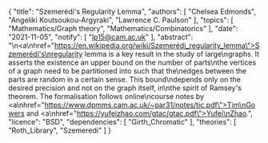 {
    "title": "Szemerédi's Regularity Lemma",
    "authors": [
        "Chelsea Edmonds",
        "Angeliki Koutsoukou-Argyraki",
        "Lawrence C. Paulson"
    ],
    "topics": [
        "Mathematics/Graph theory",
        "Mathematics/Combinatorics"
    ],
    "date": "2021-11-05",
    "notify": [
        "lp15@cam.ac.uk"
    ],
    "abstract": "\n<a\nhref=\"https://en.wikipedia.org/wiki/Szemerédi_regularity_lemma\">Szemerédi's\nregularity lemma</a> is a key result in the study of large\ngraphs. It asserts the existence an upper bound on the number of parts\nthe vertices of a graph need to be partitioned into such that the\nedges between the parts are random in a certain sense. This bound\ndepends only on the desired precision and not on the graph itself, in\nthe spirit of Ramsey's theorem. The formalisation follows online\ncourse notes by <a\nhref=\"https://www.dpmms.cam.ac.uk/~par31/notes/tic.pdf\">Tim\nGowers</a> and <a\nhref=\"https://yufeizhao.com/gtac/gtac.pdf\">Yufei\nZhao</a>.",
    "licence": "BSD",
    "dependencies": [
        "Girth_Chromatic"
    ],
    "theories": [
        "Roth_Library",
        "Szemeredi"
    ]
}